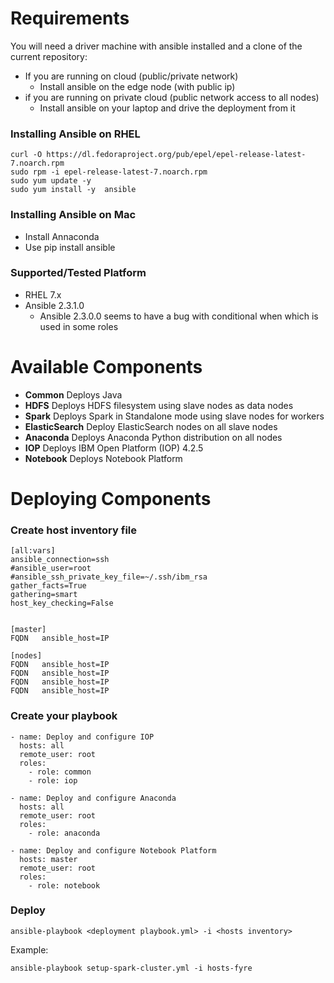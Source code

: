 
# Requirements

You will need a driver machine with ansible installed and a clone of the current repository:

* If you are running on cloud (public/private network)
  * Install ansible on the edge node (with public ip)
* if you are running on private cloud (public network access to all nodes)
  * Install ansible on your laptop and drive the deployment from it

### Installing Ansible on RHEL

```
curl -O https://dl.fedoraproject.org/pub/epel/epel-release-latest-7.noarch.rpm
sudo rpm -i epel-release-latest-7.noarch.rpm
sudo yum update -y
sudo yum install -y  ansible
```

### Installing Ansible on Mac

* Install Annaconda
* Use pip install ansible

### Supported/Tested Platform

* RHEL 7.x
* Ansible 2.3.1.0
  * Ansible 2.3.0.0 seems to have a bug with conditional when which is used in some roles

# Available Components

* **Common**  Deploys Java
* **HDFS** Deploys HDFS filesystem using slave nodes as data nodes
* **Spark** Deploys Spark in Standalone mode using slave nodes for workers
* **ElasticSearch** Deploy ElasticSearch nodes on all slave nodes
* **Anaconda** Deploys Anaconda Python distribution on all nodes
* **IOP** Deploys IBM Open Platform (IOP) 4.2.5
* **Notebook** Deploys Notebook Platform

# Deploying Components

### Create host inventory file

```
[all:vars]
ansible_connection=ssh
#ansible_user=root
#ansible_ssh_private_key_file=~/.ssh/ibm_rsa
gather_facts=True
gathering=smart
host_key_checking=False


[master]
FQDN   ansible_host=IP

[nodes]
FQDN   ansible_host=IP
FQDN   ansible_host=IP
FQDN   ansible_host=IP
FQDN   ansible_host=IP

```

### Create your playbook

```
- name: Deploy and configure IOP
  hosts: all
  remote_user: root
  roles:
    - role: common
    - role: iop

- name: Deploy and configure Anaconda
  hosts: all
  remote_user: root
  roles:
    - role: anaconda

- name: Deploy and configure Notebook Platform
  hosts: master
  remote_user: root
  roles:
    - role: notebook

```

### Deploy

```
ansible-playbook <deployment playbook.yml> -i <hosts inventory>
```

Example:

```
ansible-playbook setup-spark-cluster.yml -i hosts-fyre
```
